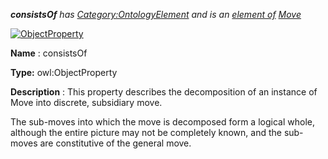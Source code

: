 ___consistsOf__ 
 has
 [Category:OntologyElement](../../Category/OntologyElement "Category:OntologyElement") 
 and is an
 [element of](../../Property/ElementOf "Property:ElementOf") 
[Move](../../Submissions/Move "Submissions:Move")_




  





[![ObjectProperty](../../images/thumb/c/c3/ObjectProperty.gif/45px-ObjectProperty.gif)](../../Image/ObjectProperty.gif "ObjectProperty")


__Name__ 
 : consistsOf
 



__Type:__ 
 owl:ObjectProperty
 



__Description__ 
 : This property describes the decomposition of an instance of Move into discrete, subsidiary move.
 



  





 The sub-moves into which the move is decomposed form a logical whole, although the entire picture may not be completely known, and the sub-moves are constitutive of the general move.